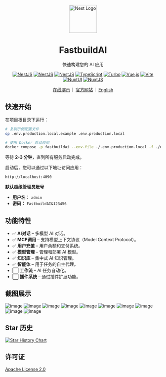 <p align="center">
  <a href="http://nestjs.com/" target="blank"><img src="./apps/web/public/pwa-512x512.png" width="90" alt="Nest Logo" /></a>
</p>

<h1 align="center">FastbuildAI</h1>

<p align="center">
  快速构建您的 AI 应用
</p>

<p align="center">
  <a href="https://nestjs.com/"><img src="https://img.shields.io/badge/NestJS-11.x-ea2845" alt="NestJS" /></a>
  <a href="https://typeorm.io/"><img src="https://img.shields.io/badge/Typeorm-0.3.x-ef4100" alt="NestJS" /></a>
  <a href="https://www.postgresql.org/"><img src="https://img.shields.io/badge/PostgreSQL-17.x-29527d" alt="NestJS" /></a>
  <a href="https://www.typescriptlang.org/"><img src="https://img.shields.io/badge/TypeScript-5.x-3178c6" alt="TypeScript" /></a>
  <a href="https://turbo.build/"><img src="https://img.shields.io/badge/Turbo-2.x-6d5cb3" alt="Turbo" /></a>
  <a href="https://vuejs.org/"><img src="https://img.shields.io/badge/Vue.js-3.x-3aaf78" alt="Vue.js" /></a>
  <a href="https://vitejs.dev/"><img src="https://img.shields.io/badge/vite-6.x-646cff" alt="Vite" /></a>
  <a href="https://ui.nuxt.com/"><img src="https://img.shields.io/badge/NuxtUI-3.x-00b95f" alt="NuxtUI" /></a>
  <a href="https://nuxt.com/"><img src="https://img.shields.io/badge/NuxtJS-3.x-00b95f" alt="NuxtJS" /></a>
</p>

<p align="center">
<a href="http://ai.fastbuildai.com/" target="_blank">在线演示</a>｜
<a href="https://www.fastbuildai.com/">官方网站</a>｜
<a href="./README.md">English</a>
</p>

## 快速开始

在项目根目录下运行：

```bash
# 复制示例配置文件
cp .env.production.local.example .env.production.local

# 使用 Docker 启动应用
docker compose -p fastbuildai --env-file ./.env.production.local -f ./docker/docker-compose.yml up -d
```

等待 **2-3 分钟**，直到所有服务启动完成。

启动后，您可以通过以下地址访问应用：

```
http://localhost:4090
```

**默认超级管理员账号**  

- **用户名：** `admin`  
- **密码：** `FastbuildAI&123456`  

## 功能特性

- ✅ **AI对话** – 多模型 AI 对话。
- ✅ **MCP调用** – 支持模型上下文协议（Model Context Protocol）。
- ✅ **用户充值** – 用户余额和支付系统。
- ✅ **模型管理** – 管理和部署 AI 模型。
- ✅ **知识库** – 集中式 AI 知识管理。
- ✅ **智能体** – 用于任务的自主代理。
- ⬜ **工作流** – AI 任务自动化。
- ⬜ **插件系统** – 通过插件扩展功能。

## 截图展示

![image](./docs/screenshots/1.png)
![image](./docs/screenshots/2.png)
![image](./docs/screenshots/3.png)
![image](./docs/screenshots/4.png)
![image](./docs/screenshots/5.png)
![image](./docs/screenshots/6.png)
![image](./docs/screenshots/7.png)
![image](./docs/screenshots/8.png)
![image](./docs/screenshots/9.png)
![image](./docs/screenshots/10.png)

## Star 历史

[![Star History Chart](https://api.star-history.com/svg?repos=FastbuildAI/FastbuildAI&type=Date)](https://www.star-history.com/#FastbuildAI/FastbuildAI&Date)

## 许可证

[Apache License 2.0](./LICENSE)
